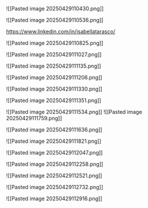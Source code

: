 ![[Pasted image 20250429110430.png]]

![[Pasted image 20250429110536.png]]

https://www.linkedin.com/in/isabellatarasco/



![[Pasted image 20250429110825.png]]

![[Pasted image 20250429111027.png]]

![[Pasted image 20250429111135.png]]

![[Pasted image 20250429111206.png]]


![[Pasted image 20250429111330.png]]


![[Pasted image 20250429111351.png]]


![[Pasted image 20250429111534.png]]
![[Pasted image 20250429111759.png]]

![[Pasted image 20250429111636.png]]


![[Pasted image 20250429111821.png]]


![[Pasted image 20250429112047.png]]


![[Pasted image 20250429112258.png]]


![[Pasted image 20250429112521.png]]


![[Pasted image 20250429112732.png]]


![[Pasted image 20250429112916.png]]




